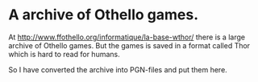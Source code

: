 # A archive of Othello games.

At http://www.ffothello.org/informatique/la-base-wthor/ there is a large archive of Othello games.
But the games is saved in a format called Thor which is hard to read for humans.

So I have converted the archive into PGN-files and put them here.

